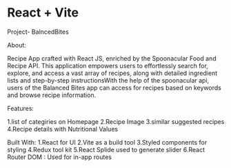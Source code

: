 # React + Vite

Project- BalncedBites

About:

Recipe App crafted with React JS, enriched by the Spoonacular Food and Recipe API. This application empowers users to effortlessly search for, explore, and access a vast array of recipes, along with detailed ingredient lists and step-by-step instructionsWith the help of the spoonacular api, users of the Balanced Bites app can access for recipes based on keywords and browse recipe information.

Features:

1.list of categiries on Homepage
2.Recipe Image
3.similar suggested recipes
4.Recipe details with Nutritional Values

Built With:
1.React for UI
2.Vite as a build tool
3.Styled components for styling
4.Redux tool kit
5.React Splide used to generate slider
6.React Router DOM : Used for in-app routes
